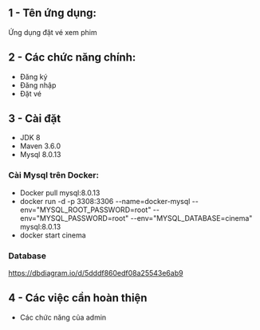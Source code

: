 ## 1 - Tên ứng dụng:
 Ứng dụng đặt vé xem phim
## 2 - Các chức năng chính: 
 - Đăng ký 
 - Đăng nhập
 - Đặt vé
## 3 - Cài đặt
 - JDK 8
 - Maven 3.6.0
 - Mysql 8.0.13
### Cài Mysql trên Docker:
  + Docker pull mysql:8.0.13
  + docker run -d -p 3308:3306 --name=docker-mysql --env="MYSQL_ROOT_PASSWORD=root" --env="MYSQL_PASSWORD=root" --env="MYSQL_DATABASE=cinema" mysql:8.0.13
  + docker start cinema 
### Database
https://dbdiagram.io/d/5dddf860edf08a25543e6ab9
## 4 - Các việc cần hoàn thiện
 - Các chức năng của admin
